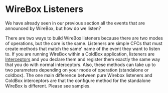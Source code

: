 # WireBox Listeners

We have already seen in our previous section all the events that are announced by WireBox, but how do we listen? 

There are two ways to build WireBox listeners because there are two modes of operations, but the core is the same. Listeners are simple CFCs that must create methods that match the same' name of the event they want to listen to. If you are running WireBox within a ColdBox application, listeners are [Interceptors](http://wiki.coldbox.org/wiki/Interceptor.cfm) and you declare them and register them exactly the same way that you do with normal interceptors. Also, these methods can take up to two parameters depending on your mode of operation (standalone or coldbox). The one main difference between pure Wirebox listeners and ColdBox interceptors are that the configure method for the standalone WireBox is different. Please see samples.
